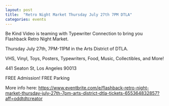 ```yaml
---
layout: post
title:  "Retro Night Market Thursday July 27th 7PM DTLA"
categories: events
---
```


Be Kind Video is teaming with Typewriter Connection to bring you Flashback Retro Night Market.

Thursday July 27th, 7PM-11PM in the Arts District of DTLA.

VHS, Vinyl, Toys, Posters, Typewriters, Food, Music, Collectibles, and More!

441 Seaton St, Los Angeles 90013

FREE Admission! FREE Parking

More info here: https://www.eventbrite.com/e/flashback-retro-night-market-thursday-july-27th-7pm-arts-district-dtla-tickets-655364832857?aff=oddtdtcreator

